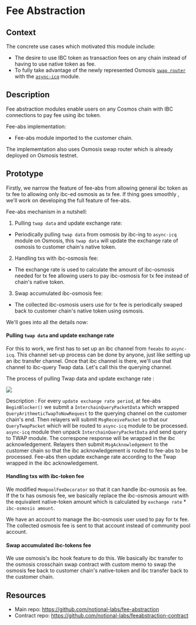 # Fee Abstraction

## Context 

The concrete use cases which motivated this module include:
 - The desire to use IBC token as transaction fees on any chain instead of having to use native token as fee.
 - To fully take advantage of the newly represented Osmosis [``swap router``](https://github.com/osmosis-labs/osmosis/tree/main/cosmwasm/contracts) with the [``async-icq``](https://github.com/strangelove-ventures/async-icq) module.
 
## Description 

Fee abstraction modules enable users on any Cosmos chain with IBC connections to pay fee using ibc token.

Fee-abs implementation:
 - Fee-abs module imported to the customer chain.

The implememtation also uses Osmosis swap router which is already deployed on Osmosis testnet. 

## Prototype

Firstly, we narrow the feature of fee-abs from allowing general ibc token as tx fee to allowing only ibc-ed osmosis as tx fee. If thing goes smoothly , we'll work on developing the full feature of fee-abs.

Fee-abs mechanism in a nutshell:
 1. Pulling `twap data` and update exchange rate: 
 - Periodically pulling `twap data` from osmosis by ibc-ing to `async-icq` module on Osmosis, this `twap data` will update the exchange rate of osmosis to customer chain's native token. 
 2. Handling txs with ibc-osmosis fee: 
 - The exchange rate is used to calculate the amount of ibc-osmosis needed for tx fee allowing users to pay ibc-osmosis for tx fee instead of chain's native token.
 3. Swap accumulated ibc-osmosis fee:
 - The collected ibc-osmosis users use for tx fee is periodically swaped back to customer chain's native token using osmosis.

We'll goes into all the details now:

#### Pulling `twap data` and update exchange rate
For this to work, we first has to set up an ibc channel from `feeabs` to `async-icq`. This channel set-up process can be done by anyone, just like setting up an ibc transfer channel. Once that ibc channel is there, we'll use that channel to ibc-query Twap data. Let's call this the querying channel.

The process of pulling Twap data and update exchange rate :

![](https://i.imgur.com/HJ9a26H.png)

Description :
    For every `update exchange rate period`, at fee-abs `BeginBlocker()` we submit a `InterchainQueryPacketData` which wrapped `QueryArithmeticTwapToNowRequest` to the querying channel on the customer chain's end. Then relayers will submit `MsgReceivePacket` so that our `QueryTwapPacket` which will be routed to `async-icq` module to be processed. `async-icq` module then unpack `InterchainQueryPacketData` and send query to TWAP module. The correspone response will be wrapped in the ibc acknowledgement. Relayers then submit `MsgAcknowledgement` to the customer chain so that the ibc acknowledgement is routed to fee-abs to be processed. Fee-abs then update exchange rate according to the Twap wrapped in the ibc acknowledgement.

#### Handling txs with ibc-token fee
We modified `MempoolFeeDecorator` so that it can handle ibc-osmosis as fee. If the tx has osmosis fee, we basically replace the ibc-osmosis amount with the equivalent native-token amount which is calculated by `exchange rate` * `ibc-osmosis amount`.

We have an account to manage the ibc-osmosis user used to pay for tx fee. The collected osmosis fee is sent to that account instead of community pool account.

#### Swap accumulated ibc-tokens fee

We use osmosis's ibc hook feature to do this. We basically ibc transfer to the osmosis crosschain swap contract with custom memo to swap the osmosis fee back to customer chain's native-token and ibc transfer back to the customer chain.


## Resources
 - Main repo: https://github.com/notional-labs/fee-abstraction
 - Contract repo: https://github.com/notional-labs/feeabstraction-contract
